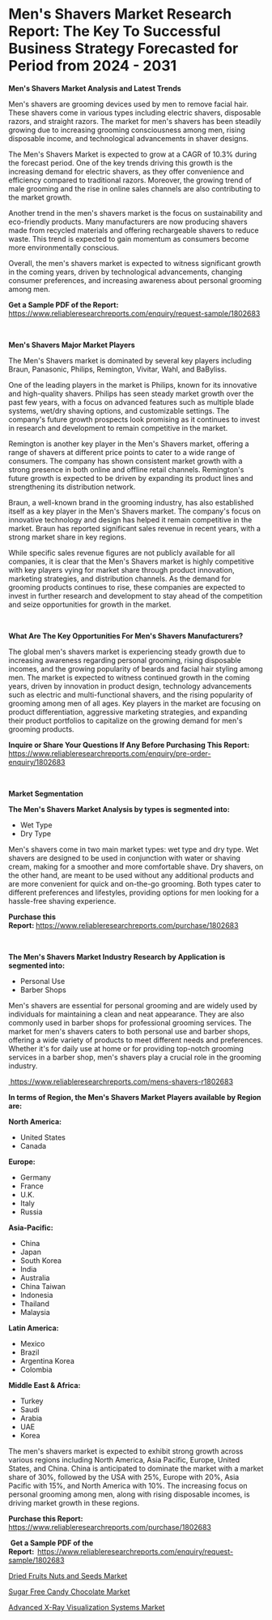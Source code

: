 <p><h1>Men's Shavers Market Research Report: The Key To Successful Business Strategy Forecasted for Period from 2024 - 2031</h1></p><p><strong>Men's Shavers Market Analysis and Latest Trends</strong></p>
<p><p>Men's shavers are grooming devices used by men to remove facial hair. These shavers come in various types including electric shavers, disposable razors, and straight razors. The market for men's shavers has been steadily growing due to increasing grooming consciousness among men, rising disposable income, and technological advancements in shaver designs.</p><p>The Men's Shavers Market is expected to grow at a CAGR of 10.3% during the forecast period. One of the key trends driving this growth is the increasing demand for electric shavers, as they offer convenience and efficiency compared to traditional razors. Moreover, the growing trend of male grooming and the rise in online sales channels are also contributing to the market growth.</p><p>Another trend in the men's shavers market is the focus on sustainability and eco-friendly products. Many manufacturers are now producing shavers made from recycled materials and offering rechargeable shavers to reduce waste. This trend is expected to gain momentum as consumers become more environmentally conscious.</p><p>Overall, the men's shavers market is expected to witness significant growth in the coming years, driven by technological advancements, changing consumer preferences, and increasing awareness about personal grooming among men.</p></p>
<p><strong>Get a Sample PDF of the Report:&nbsp;</strong> <a href="https://www.reliableresearchreports.com/enquiry/request-sample/1802683">https://www.reliableresearchreports.com/enquiry/request-sample/1802683</a></p>
<p>&nbsp;</p>
<p><strong>Men's Shavers Major Market Players</strong></p>
<p><p>The Men's Shavers market is dominated by several key players including Braun, Panasonic, Philips, Remington, Vivitar, Wahl, and BaByliss. </p><p>One of the leading players in the market is Philips, known for its innovative and high-quality shavers. Philips has seen steady market growth over the past few years, with a focus on advanced features such as multiple blade systems, wet/dry shaving options, and customizable settings. The company's future growth prospects look promising as it continues to invest in research and development to remain competitive in the market.</p><p>Remington is another key player in the Men's Shavers market, offering a range of shavers at different price points to cater to a wide range of consumers. The company has shown consistent market growth with a strong presence in both online and offline retail channels. Remington's future growth is expected to be driven by expanding its product lines and strengthening its distribution network.</p><p>Braun, a well-known brand in the grooming industry, has also established itself as a key player in the Men's Shavers market. The company's focus on innovative technology and design has helped it remain competitive in the market. Braun has reported significant sales revenue in recent years, with a strong market share in key regions.</p><p>While specific sales revenue figures are not publicly available for all companies, it is clear that the Men's Shavers market is highly competitive with key players vying for market share through product innovation, marketing strategies, and distribution channels. As the demand for grooming products continues to rise, these companies are expected to invest in further research and development to stay ahead of the competition and seize opportunities for growth in the market.</p></p>
<p>&nbsp;</p>
<p><strong>What Are The Key Opportunities For Men's Shavers Manufacturers?</strong></p>
<p><p>The global men's shavers market is experiencing steady growth due to increasing awareness regarding personal grooming, rising disposable incomes, and the growing popularity of beards and facial hair styling among men. The market is expected to witness continued growth in the coming years, driven by innovation in product design, technology advancements such as electric and multi-functional shavers, and the rising popularity of grooming among men of all ages. Key players in the market are focusing on product differentiation, aggressive marketing strategies, and expanding their product portfolios to capitalize on the growing demand for men's grooming products.</p></p>
<p><strong>Inquire or Share Your Questions If Any Before Purchasing This Report:</strong> <a href="https://www.reliableresearchreports.com/enquiry/pre-order-enquiry/1802683">https://www.reliableresearchreports.com/enquiry/pre-order-enquiry/1802683</a></p>
<p>&nbsp;</p>
<p><strong>Market Segmentation</strong></p>
<p><strong>The Men's Shavers Market Analysis by types is segmented into:</strong></p>
<p><ul><li>Wet Type</li><li>Dry Type</li></ul></p>
<p><p>Men's shavers come in two main market types: wet type and dry type. Wet shavers are designed to be used in conjunction with water or shaving cream, making for a smoother and more comfortable shave. Dry shavers, on the other hand, are meant to be used without any additional products and are more convenient for quick and on-the-go grooming. Both types cater to different preferences and lifestyles, providing options for men looking for a hassle-free shaving experience.</p></p>
<p><strong>Purchase this Report:&nbsp;</strong><a href="https://www.reliableresearchreports.com/purchase/1802683">https://www.reliableresearchreports.com/purchase/1802683</a></p>
<p>&nbsp;</p>
<p><strong>The Men's Shavers Market Industry Research by Application is segmented into:</strong></p>
<p><ul><li>Personal Use</li><li>Barber Shops</li></ul></p>
<p><p>Men's shavers are essential for personal grooming and are widely used by individuals for maintaining a clean and neat appearance. They are also commonly used in barber shops for professional grooming services. The market for men's shavers caters to both personal use and barber shops, offering a wide variety of products to meet different needs and preferences. Whether it's for daily use at home or for providing top-notch grooming services in a barber shop, men's shavers play a crucial role in the grooming industry.</p></p>
<p><a href="https://www.reliableresearchreports.com/mens-shavers-r1802683">&nbsp;https://www.reliableresearchreports.com/mens-shavers-r1802683</a></p>
<p><strong>In terms of Region, the Men's Shavers Market Players available by Region are:</strong></p>
<p>
    <p> <strong> North America: </strong>
        <ul>
            <li>United States</li>
            <li>Canada</li>
        </ul>
        </p> 
    <p> <strong> Europe: </strong>
        <ul>
            <li>Germany</li>
            <li>France</li>
            <li>U.K.</li>
            <li>Italy</li>
            <li>Russia</li>
        </ul>
        </p> 
    <p> <strong> Asia-Pacific: </strong>
        <ul>
            <li>China</li>
            <li>Japan</li>
            <li>South Korea</li>
            <li>India</li>
            <li>Australia</li>
            <li>China Taiwan</li>
            <li>Indonesia</li>
            <li>Thailand</li>
            <li>Malaysia</li>
        </ul>
        </p> 
    <p> <strong> Latin America: </strong>
        <ul>
            <li>Mexico</li>
            <li>Brazil</li>
            <li>Argentina Korea</li>
            <li>Colombia</li>
        </ul>
        </p> 
    <p> <strong> Middle East & Africa: </strong>
        <ul>
            <li>Turkey</li>
            <li>Saudi</li>
            <li>Arabia</li>
            <li>UAE</li>
            <li>Korea</li>
        </ul>
    </p>
    </p>
<p><p>The men's shavers market is expected to exhibit strong growth across various regions including North America, Asia Pacific, Europe, United States, and China. China is anticipated to dominate the market with a market share of 30%, followed by the USA with 25%, Europe with 20%, Asia Pacific with 15%, and North America with 10%. The increasing focus on personal grooming among men, along with rising disposable incomes, is driving market growth in these regions.</p></p>
<p><strong>Purchase this Report: </strong><a href="https://www.reliableresearchreports.com/purchase/1802683">https://www.reliableresearchreports.com/purchase/1802683</a></p>
<p>&nbsp;<strong>Get a Sample PDF of the Report:&nbsp;&nbsp;</strong><a href="https://www.reliableresearchreports.com/enquiry/request-sample/1802683">https://www.reliableresearchreports.com/enquiry/request-sample/1802683</a></p>
<p><strong></strong></p>
<p><p><a href="https://github.com/nettieBoyle39/Market-Research-Report-List-1/blob/main/dried-fruits-nuts-and-seeds-market.md">Dried Fruits Nuts and Seeds Market</a></p><p><a href="https://github.com/msLonKoss78/Market-Research-Report-List-1/blob/main/sugar-free-candy-chocolate-market.md">Sugar Free Candy Chocolate Market</a></p><p><a href="https://github.com/sophieinleeds/Market-Research-Report-List-1/blob/main/advanced-x-ray-visualization-systems-market.md">Advanced X-Ray Visualization Systems Market</a></p></p>